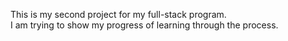 This is my second project for my full-stack program.  
I am trying to show my progress of learning through the process. 
